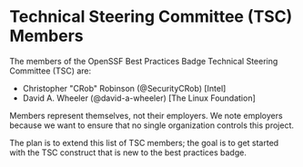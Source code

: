 # Technical Steering Committee (TSC) Members

<!-- SPDX-License-Identifier: (MIT OR CC-BY-3.0+) -->

The members of the OpenSSF Best Practices Badge
Technical Steering Committee (TSC) are:

* Christopher "CRob" Robinson (@SecurityCRob) [Intel]
* David A. Wheeler (@david-a-wheeler) [The Linux Foundation]

Members represent themselves, not their employers.
We note employers because we want to ensure that no single organization
controls this project.

The plan is to extend this list of TSC members; the goal is to
get started with the TSC construct that is new to the best practices badge.

